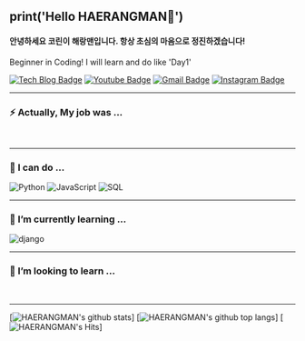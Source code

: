 print('Hello HAERANGMAN👋')
-------
   
#### 안녕하세요 코린이 해랑맨입니다. 항상 초심의 마음으로 정진하겠습니다! 
Beginner in Coding! I will learn and do like 'Day1'      

  [![Tech Blog Badge](http://img.shields.io/badge/-Tech%20blog-black?style=flat-square&logo=github&link=https://zzsza.github.io/)](https://zzsza.github.io/)
  [![Youtube Badge](https://img.shields.io/badge/-해랑맨%20Travel%20Note-c14438?style=flat-square&logo=youtube&link=https://www.youtube.com/channel/UCvNri5FlTSb9gb8ct06gNoA)](https://www.youtube.com/channel/UCvNri5FlTSb9gb8ct06gNoA)
  [![Gmail Badge](https://img.shields.io/badge/Gmail-4285f4?style=flat-square&logo=Gmail&logoColor=white&link=mailto:abcrang@gmail.com)](mailto:abcrang@gmail.com)
  [![Instagram Badge](https://img.shields.io/badge/Instagram-dd2a7b?style=flat-square&logo=Instagram&logoColor=white)](https://www.instagram.com/haerangman)

*****


### ⚡ Actually, My job was ...
<div align=left>
  <img alt="" src="https://img.shields.io/badge/Adobe%20Illustrator-FF9A00?style=for-the-badge&logo=adobe%20illustrator&logoColor=white">
  <img alt="" src="https://img.shields.io/badge/Adobe%20InDesign-FF3366?style=for-the-badge&logo=Adobe%20InDesign&logoColor=white">
  <img alt="" src="https://img.shields.io/badge/Adobe%20Premiere%20Pro-9999FF?style=for-the-badge&logo=Adobe%20Premiere%20Pro&logoColor=white">
  <img alt="" src="https://img.shields.io/badge/Adobe%20after%20affects-CF96FD?style=for-the-badge&logo=Adobe%20after%20effects&logoColor=393665">
  <img alt="" src="https://img.shields.io/badge/Adobe%20XD-470137?style=for-the-badge&logo=Adobe%20XD&logoColor=#FF61F6">
  <img alt="" src="">  
</div>


*****

### 🔭 I can do ...
<div align=left>
  <img alt="Python" src="https://img.shields.io/badge/python%20-%2314354C.svg?&style=for-the-badge&logo=python&logoColor=white"/>
  <img alt="JavaScript" src="https://img.shields.io/badge/javascript%20-%23323330.svg?&style=for-the-badge&logo=javascript&logoColor=%23F7DF1E"/>
  <img alt="SQL" src="https://img.shields.io/badge/php-%23777BB4.svg?&style=for-the-badge&logo=php&logoColor=white"/> 
  <img alt="" src="https://img.shields.io/badge/Markdown-000000?style=for-the-badge&logo=markdown&logoColor=white">
  <img alt="" src="https://img.shields.io/badge/Selenium-43B02A?style=for-the-badge&logo=Selenium&logoColor=white">
  <img alt="" src="https://img.shields.io/badge/HTML5-E34F26?style=for-the-badge&logo=html5&logoColor=white">
  <img alt="" src="https://img.shields.io/badge/CSS3-1572B6?style=for-the-badge&logo=css3&logoColor=white">
  <img alt="" src="https://img.shields.io/badge/Numpy-777BB4?style=for-the-badge&logo=numpy&logoColor=white">
  <img alt="" src="https://img.shields.io/badge/Pandas-2C2D72?style=for-the-badge&logo=pandas&logoColor=white">
  <img alt="" src="https://img.shields.io/badge/scikit_learn-F7931E?style=for-the-badge&logo=scikit-learn&logoColor=white">
  <img alt="" src="https://img.shields.io/badge/PyTorch-EE4C2C?style=for-the-badge&logo=PyTorch&logoColor=white">
  <img alt="" src="https://img.shields.io/badge/TensorFlow-FF6F00?style=for-the-badge&logo=TensorFlow&logoColor=white">  
  <img alt="" src=""> 
</div>

*****


### 🌱 I’m currently learning ...
<div align=left>
<img alt="django" src="https://img.shields.io/badge/Django-092E20?style=for-the-badge&logo=django&logoColor=green"/>
<img alt="" src="https://img.shields.io/badge/Flask-000000?style=for-the-badge&logo=flask&logoColor=white">
<img alt="" src="https://img.shields.io/badge/firebase-ffca28?style=for-the-badge&logo=firebase&logoColor=black">
<img alt="" src="">
</div>

*****

### 👯 I’m looking to learn ...
<div align=left>
<img alt="" src="https://img.shields.io/badge/kubernetes-326ce5.svg?&style=for-the-badge&logo=kubernetes&logoColor=white">
<img alt="" src="https://img.shields.io/badge/Node.js-339933?style=for-the-badge&logo=nodedotjs&logoColor=white">
<img alt="" src="https://img.shields.io/badge/React-20232A?style=for-the-badge&logo=react&logoColor=61DAFB">
<img alt="" src="https://img.shields.io/badge/Sass-CC6699?style=for-the-badge&logo=sass&logoColor=white">
<img alt="" src="https://img.shields.io/badge/Vue.js-35495E?style=for-the-badge&logo=vuedotjs&logoColor=4FC08D">
<img alt="" src="">
</div>

*****


[![HAERANGMAN's github stats](https://github-readme-stats.vercel.app/api?username=HAERANGMAN)]
[![HAERANGMAN's github top langs](https://github-readme-stats.vercel.app/api/top-langs/?username=HAERANGMAN)]
[![HAERANGMAN's Hits](https://hits.seeyoufarm.com/api/count/incr/badge.svg?url=https%3A%2F%2Fgithub.com%2FHAERANGMAN1212%2Fhit-counter)]
